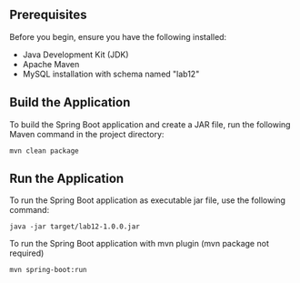 ## Prerequisites

Before you begin, ensure you have the following installed:

- Java Development Kit (JDK)
- Apache Maven
- MySQL installation with schema named "lab12"

## Build the Application

To build the Spring Boot application and create a JAR file, run the following Maven command in the project directory:
```
mvn clean package
```

## Run the Application

To run the Spring Boot application as executable jar file, use the following command:

```
java -jar target/lab12-1.0.0.jar
```

To run the Spring Boot application with mvn plugin (mvn package not required)
```
mvn spring-boot:run
```